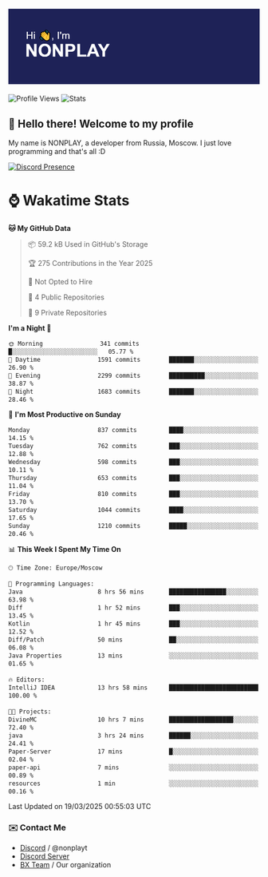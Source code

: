 ![Discord Presence](./header.png)
<br></br>
![Profile Views](https://komarev.com/ghpvc/?username=NONPLAYT&color=blue&style=for-the-badge)
![Stats](https://img.shields.io/badge/0%25-OPTIMIZED-orange?style=for-the-badge)


## :wave: Hello there! Welcome to my profile

My name is NONPLAY, a developer from Russia, Moscow. I just love programming and that's all :D

[![Discord Presence](https://lanyard.cnrad.dev/api/597087584090587177?showDisplayName=true)](https://discord.com/users/597087584090587177) 

# ⌚ Wakatime Stats

<!--START_SECTION:waka-->
**🐱 My GitHub Data** 

> 📦 59.2 kB Used in GitHub's Storage 
 > 
> 🏆 275 Contributions in the Year 2025
 > 
> 🚫 Not Opted to Hire
 > 
> 📜 4 Public Repositories 
 > 
> 🔑 9 Private Repositories 
 > 
**I'm a Night 🦉** 

```text
🌞 Morning                341 commits         █░░░░░░░░░░░░░░░░░░░░░░░░   05.77 % 
🌆 Daytime                1591 commits        ███████░░░░░░░░░░░░░░░░░░   26.90 % 
🌃 Evening                2299 commits        ██████████░░░░░░░░░░░░░░░   38.87 % 
🌙 Night                  1683 commits        ███████░░░░░░░░░░░░░░░░░░   28.46 % 
```
📅 **I'm Most Productive on Sunday** 

```text
Monday                   837 commits         ████░░░░░░░░░░░░░░░░░░░░░   14.15 % 
Tuesday                  762 commits         ███░░░░░░░░░░░░░░░░░░░░░░   12.88 % 
Wednesday                598 commits         ███░░░░░░░░░░░░░░░░░░░░░░   10.11 % 
Thursday                 653 commits         ███░░░░░░░░░░░░░░░░░░░░░░   11.04 % 
Friday                   810 commits         ███░░░░░░░░░░░░░░░░░░░░░░   13.70 % 
Saturday                 1044 commits        ████░░░░░░░░░░░░░░░░░░░░░   17.65 % 
Sunday                   1210 commits        █████░░░░░░░░░░░░░░░░░░░░   20.46 % 
```


📊 **This Week I Spent My Time On** 

```text
🕑︎ Time Zone: Europe/Moscow

💬 Programming Languages: 
Java                     8 hrs 56 mins       ████████████████░░░░░░░░░   63.98 % 
Diff                     1 hr 52 mins        ███░░░░░░░░░░░░░░░░░░░░░░   13.45 % 
Kotlin                   1 hr 45 mins        ███░░░░░░░░░░░░░░░░░░░░░░   12.52 % 
Diff/Patch               50 mins             ██░░░░░░░░░░░░░░░░░░░░░░░   06.08 % 
Java Properties          13 mins             ░░░░░░░░░░░░░░░░░░░░░░░░░   01.65 % 

🔥 Editors: 
IntelliJ IDEA            13 hrs 58 mins      █████████████████████████   100.00 % 

🐱‍💻 Projects: 
DivineMC                 10 hrs 7 mins       ██████████████████░░░░░░░   72.40 % 
java                     3 hrs 24 mins       ██████░░░░░░░░░░░░░░░░░░░   24.41 % 
Paper-Server             17 mins             █░░░░░░░░░░░░░░░░░░░░░░░░   02.04 % 
paper-api                7 mins              ░░░░░░░░░░░░░░░░░░░░░░░░░   00.89 % 
resources                1 min               ░░░░░░░░░░░░░░░░░░░░░░░░░   00.16 % 
```


 Last Updated on 19/03/2025 00:55:03 UTC
<!--END_SECTION:waka-->

### ✉️ Contact Me

- [Discord](https://discord.com/users/597087584090587177) / @nonplayt
- [Discord Server](https://discord.gg/p7cxhw7E2M)
- [BX Team](https://github.com/BX-Team) / Our organization
